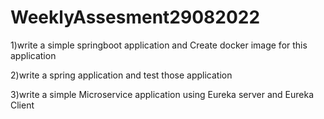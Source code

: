 # WeeklyAssesment29082022


1)write a simple springboot application and Create docker image for this application

2)write a spring application and test those application

3)write a simple Microservice application using Eureka server and Eureka Client
